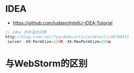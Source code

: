 # IDEA

- <https://github.com/judasn/IntelliJ-IDEA-Tutorial>

```javascript
// idea 内存溢出问题
http://blog.csdn.net/fyqcdbdx/article/details/46788915
-server -XX:PermSize=128M -XX:MaxPermSize=256m
```

# 与WebStorm的区别
